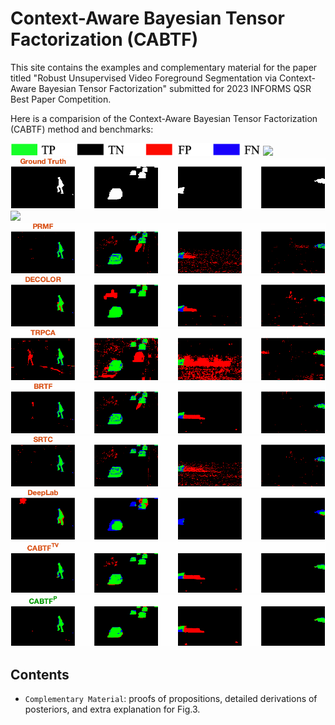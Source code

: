 # Context-Aware Bayesian Tensor Factorization (CABTF)
This site contains the examples and complementary material for the paper titled "Robust Unsupervised Video Foreground Segmentation via Context-Aware Bayesian Tensor Factorization" submitted for 2023 INFORMS QSR Best Paper Competition.

Here is a comparision of the Context-Aware Bayesian Tensor Factorization (CABTF) method and benchmarks:

<img src='color map.png' width="400" height="20" >
<img src='original.gif'/>
<img src='GT.gif'/> 
<img src='PRCA.gif'/>
<img src='PRMF.gif'/>
<img src='DECOLOR.gif'/>
<img src='TRPCA.gif'/>
<img src='BRTF.gif'/>
<img src='SRTC.gif'/>
<img src='DeepLab.gif'/>
<img src='PRBRTFTV.gif'/>
<img src='PRBRTF.gif'/>


## Contents

 - `Complementary Material`: proofs of propositions, detailed derivations of posteriors, and extra explanation for Fig.3.

